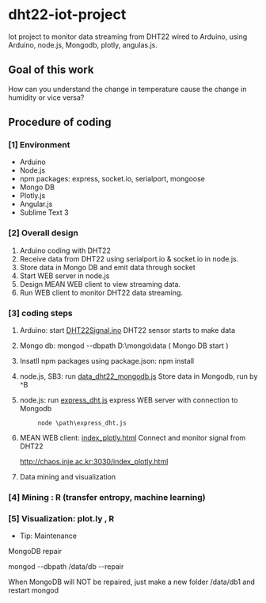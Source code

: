 # dht22-iot-project

Iot project to monitor data streaming from DHT22 wired to Arduino,
using Arduino, node.js, Mongodb, plotly, angulas.js.

## Goal of this work

How can you understand the change in temperature cause the change  in humidity or vice versa?

## Procedure of coding

### [1] Environment

 - Arduino
 - Node.js
 - npm packages: express, socket.io, serialport, mongoose
 - Mongo DB
 - Plotly.js
 - Angular.js
 - Sublime Text 3

### [2] Overall design

1. Arduino coding with DHT22
2. Receive data from DHT22 using serialport.io & socket.io in node.js.
3. Store data in Mongo DB and emit data through socket
4. Start WEB server in node.js
5. Design MEAN WEB client to view streaming data.
6. Run WEB client to monitor DHT22 data streaming.

### [3] coding steps

1. Arduino: start [DHT22Signal.ino](./src/arduino/DHT22Siganl/DHT22Signal.ino) DHT22 sensor starts to make data
2. Mongo db: mongod --dbpath D:\mongo\data  ( Mongo DB start )
3. Insatll npm packages using package.json: npm install
4. node.js, SB3:   run [data_dht22_mongodb.js](./src/data_dht22_mongodb.js)  Store data in Mongodb, run by ^B
5. node.js: run [express_dht.js](./src/express_dht.js) express WEB server with connection to Mongodb

            node \path\express_dht.js
                         
6. MEAN WEB client: [index_plotly.html](./src/public/index_plotly.html) Connect and monitor signal from DHT22

   http://chaos.inje.ac.kr:3030/index_plotly.html
   
7. Data mining and visualization

### [4] Mining : R (transfer entropy, machine learning)

### [5] Visualization: plot.ly , R 

* Tip: Maintenance

MongoDB repair

mongod --dbpath /data/db --repair

When MongoDB will NOT be repaired, just make a new folder /data/db1 and restart mongod
